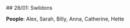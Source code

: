 <link rel="stylesheet" href="styles.css">
## 28/01: Swildons

**People**: Alex, Sarah, Billy, Anna, Catherine, Hette
